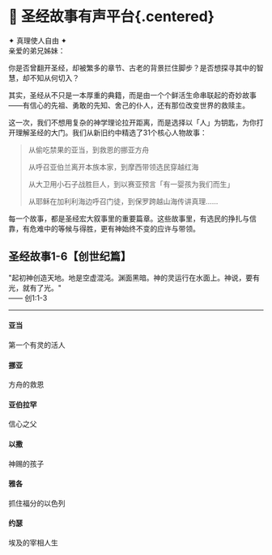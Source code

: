 # <span class="bible-title">📖 圣经故事有声平台</span>{.centered}

<div class="bible-divider">✦ 真理使人自由 ✦</div>

<div class="intro-card">
  亲爱的弟兄姊妹：

你是否曾翻开圣经，却被繁多的章节、古老的背景拦住脚步？是否想探寻其中的智慧，却不知从何切入？

其实，圣经从不只是一本厚重的典籍，而是由一个个鲜活生命串联起的奇妙故事——有信心的先祖、勇敢的先知、舍己的仆人，还有那位改变世界的救赎主。

这一次，我们不想用复杂的神学理论拉开距离，而是选择以「人」为钥匙，为你打开理解圣经的大门。我们从新旧约中精选了31个核心人物故事：

> 从偷吃禁果的亚当，到救恩的挪亚方舟
>
> 从呼召亚伯兰离开本族本家，到摩西带领选民穿越红海
>
> 从大卫用小石子战胜巨人，到以赛亚预言「有一婴孩为我们而生」
>
> 从耶稣在加利利海边呼召门徒，到保罗跨越山海传讲真理……

每一个故事，都是圣经宏大叙事里的重要篇章。这些故事里，有选民的挣扎与信靠，有危难中的等候与得胜，更有神始终不变的应许与带领。

</div>

## 圣经故事1-6【创世纪篇】
<div class="scripture-box">
  "起初神创造天地。地是空虚混沌。渊面黑暗。神的灵运行在水面上。神说，要有光，就有了光。"
  <div class="verse-ref">—— 创1:1-3</div>
</div>

<div class="video-container serene-bg">
  <script src="https://fast.wistia.com/playlist.js" async></script>
  <wistia-playlist
    channel-id="orr4z1jcvk"
    playlist-style="advanced"
    playlist-color="#2D5F91"
    playlist-font="georgia"
    player-resize="true">
  </wistia-playlist>
</div>

---
<div class="timeline">
  <div class="timeline-item">
    <div class="timeline-marker"></div>
    <div class="timeline-content">
      <h4 class="timeline-title">亚当</h4>
      <div class="timeline-connector"></div>
      <p class="timeline-desc">第一个有灵的活人</p>
    </div>
  </div>

  <div class="timeline-item">
    <div class="timeline-marker"></div>
    <div class="timeline-content">
      <h4 class="timeline-title">挪亚</h4>
      <div class="timeline-connector"></div>
      <p class="timeline-desc">方舟的救恩</p>
    </div>
  </div>

  <div class="timeline-item">
    <div class="timeline-marker"></div>
    <div class="timeline-content">
      <h4 class="timeline-title">亚伯拉罕</h4>
      <div class="timeline-connector"></div>
      <p class="timeline-desc">信心之父</p>
    </div>
  </div>

  <div class="timeline-item">
    <div class="timeline-marker"></div>
    <div class="timeline-content">
      <h4 class="timeline-title">以撒</h4>
      <div class="timeline-connector"></div>
      <p class="timeline-desc">神赐的孩子</p>
    </div>
  </div>

  <div class="timeline-item">
    <div class="timeline-marker"></div>
    <div class="timeline-content">
      <h4 class="timeline-title">雅各</h4>
      <div class="timeline-connector"></div>
      <p class="timeline-desc">抓住福分的以色列</p>
    </div>
  </div>

  <div class="timeline-item">
    <div class="timeline-marker"></div>
    <div class="timeline-content">
      <h4 class="timeline-title">约瑟</h4>
      <div class="timeline-connector"></div>
      <p class="timeline-desc">埃及的宰相人生</p>
    </div>
  </div>
</div>